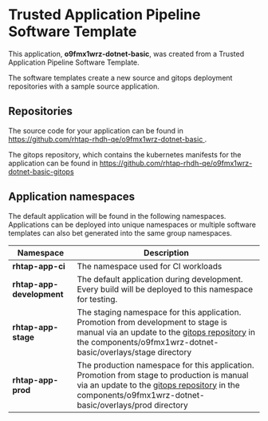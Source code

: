 # Trusted Application Pipeline Software Template

This application, **o9fmx1wrz-dotnet-basic**, was created from a Trusted Application Pipeline Software Template.

The software templates create a new source and gitops deployment repositories with a sample source application. 

## Repositories

The source code for your application can be found in [https://github.com/rhtap-rhdh-qe/o9fmx1wrz-dotnet-basic ](https://github.com/rhtap-rhdh-qe/o9fmx1wrz-dotnet-basic ).
 
The gitops repository, which contains the kubernetes manifests for the application can be found in 
[https://github.com/rhtap-rhdh-qe/o9fmx1wrz-dotnet-basic-gitops ](https://github.com/rhtap-rhdh-qe/o9fmx1wrz-dotnet-basic-gitops ) 

## Application namespaces 

The default application will be found in the following namespaces. Applications can be deployed into unique namespaces or multiple software templates can also bet generated into the same group namespaces.  

|  Namespace   |  Description   |  
| -------- | -------- |
| **rhtap-app-ci** | The namespace used for CI workloads |
| **rhtap-app-development** | The default application during development. Every build will be deployed to this namespace for testing. |
| **rhtap-app-stage** | The staging namespace for this application. Promotion from development to stage is manual via an update to the [gitops repository](https://github.com/rhtap-rhdh-qe/o9fmx1wrz-dotnet-basic-gitops ) in the components/o9fmx1wrz-dotnet-basic/overlays/stage directory |
| **rhtap-app-prod** | The production namespace for this application. Promotion from stage to production is manual via an update to the [gitops repository](https://github.com/rhtap-rhdh-qe/o9fmx1wrz-dotnet-basic-gitops ) in the components/o9fmx1wrz-dotnet-basic/overlays/prod directory |